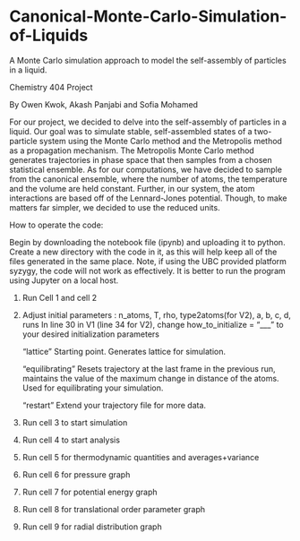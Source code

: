 # Canonical-Monte-Carlo-Simulation-of-Liquids
A Monte Carlo simulation approach to model the self-assembly of particles in a liquid. 

Chemistry 404 Project

By Owen Kwok, Akash Panjabi and Sofia Mohamed

For our project, we decided to delve into the self-assembly of particles in a liquid. Our goal was to simulate stable, self-assembled states of a 
two-particle system using the Monte Carlo method and the Metropolis method as a propagation mechanism. The Metropolis Monte Carlo method generates 
trajectories in phase space that then samples from a chosen statistical ensemble. As for our computations, we have decided to sample from the canonical 
ensemble, where the number of atoms, the temperature and the volume are held constant. Further, in our system, the atom interactions are based off of the 
Lennard-Jones potential. Though, to make matters far simpler, we decided to use the reduced units. 


How to operate the code:

Begin by downloading the notebook file (ipynb) and uploading it to python. Create a new directory with the code in it, as this will help keep all of the files
generated in the same place. Note, if using the UBC provided platform syzygy, the code will not work as effectively. It is better to run the program using Jupyter on a 
local host.

1. Run Cell 1 and cell 2
2. Adjust initial parameters : n_atoms, T, rho, type2atoms(for V2), a, b, c, d, runs
   In line 30 in V1 (line 34 for V2), change how_to_initialize = “___” to your desired initialization parameters

	“lattice”
	Starting point. Generates lattice for simulation.

	“equilibrating”
	Resets trajectory at the last frame in the previous run, maintains the value of the maximum change in distance of the atoms. Used for equilibrating your simulation.

	“restart”
	Extend your trajectory file for more data.

3. Run cell 3 to start simulation

4. Run cell 4 to start analysis

5. Run cell 5 for thermodynamic quantities and averages+variance

6. Run cell 6 for pressure graph

7. Run cell 7 for potential energy graph

8. Run cell 8 for translational order parameter graph

9. Run cell 9 for radial distribution graph
